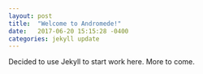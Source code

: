 ```yaml
---
layout: post
title:  "Welcome to Andromede!"
date:   2017-06-20 15:15:28 -0400
categories: jekyll update
---
```

Decided to use Jekyll to start work here. More to come.
